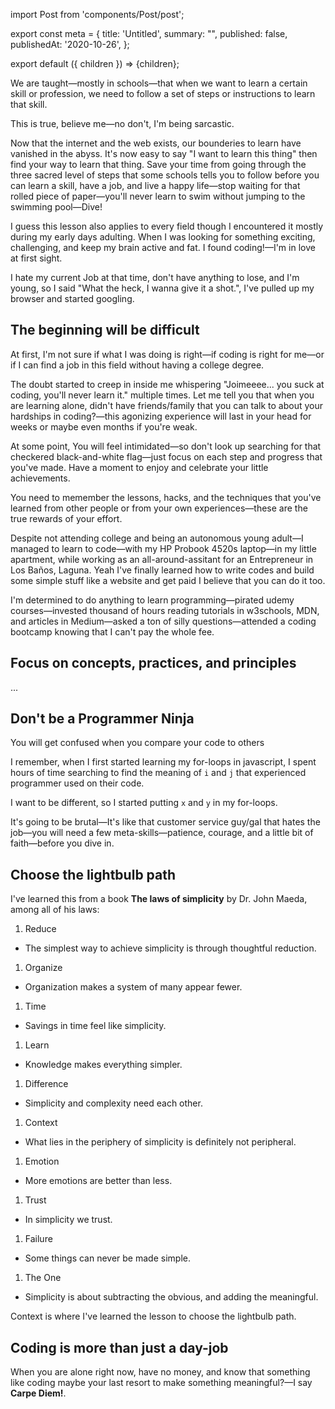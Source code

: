 import Post from 'components/Post/post';

export const meta = {
  title: 'Untitled',
  summary: "",
  published: false,
  publishedAt: '2020-10-26',
};

export default ({ children }) => <Post meta={meta}>{children}</Post>;

[//]: # (What are the five hard-lessons that I've learned in my 3 years+ of coding experience)

We are taught—mostly in schools—that when we want to learn a certain skill or
profession, we need to follow a set of steps or instructions to learn that
skill.

This is true, believe me—no don't, I'm being sarcastic.

Now that the internet and the web exists, our bounderies to learn have vanished
in the abyss. It's now easy to say "I want to learn this thing" then find your
way to learn that thing. Save your time from going through the three sacred
level of steps that some schools tells you to follow before you can learn a
skill, have a job, and live a happy life—stop waiting for that rolled piece of
paper—you'll never learn to swim without jumping to the swimming pool—Dive!

I guess this lesson also applies to every field though I encountered it mostly
during my early days adulting. When I was looking for something exciting,
challenging, and keep my brain active and fat. I found coding!—I'm in love at first sight.

I hate my current Job at that time, don't have anything to lose, and I'm young,
so I said "What the heck, I wanna give it a shot.", I've pulled up my browser
and started googling.

## The beginning will be difficult

At first, I'm not sure if what I was doing is right—if coding is right for
me—or if I can find a job in this field without having a college degree.

The doubt started to creep in inside me whispering "Joimeeee... you suck at
coding, you'll never learn it." multiple times. Let me tell you that when you
are learning alone, didn't have friends/family that you can talk to about your
hardships in coding?—this agonizing experience will last in your head for weeks
or maybe even months if you're weak.

At some point, You will feel intimidated—so don't look up searching for that
checkered black-and-white flag—just focus on each step and progress that you've
made. Have a moment to enjoy and celebrate your little achievements.

You need to memember the lessons, hacks, and the techniques that you've learned
from other people or from your own experiences—these are the true rewards of
your effort.

Despite not attending college and being an autonomous young adult—I managed to
learn to code—with my HP Probook 4520s laptop—in my little apartment, while
working as an all-around-assitant for an Entrepreneur in Los Baños, Laguna.
Yeah I've finally learned how to write codes and build some simple stuff like a
website and get paid I believe that you can do it too.

I'm determined to do anything to learn programming—pirated udemy
courses—invested thousand of hours reading tutorials in w3schools, MDN, and
articles in Medium—asked a ton of silly questions—attended a coding bootcamp
knowing that I can't pay the whole fee.

## Focus on concepts, practices, and principles

...

## Don't be a Programmer Ninja

You will get confused when you compare your code to others

I remember, when I first started learning my for-loops in javascript, I spent
hours of time searching to find the meaning of `i` and `j` that experienced
programmer used on their code.

[//]: # (FACE PALM)

I want to be different, so I started putting `x` and `y` in my for-loops.

[//]: # (CODE EXAMPLE)

It's going to be brutal—It's like that customer service guy/gal that hates the
job—you will need a few meta-skills—patience, courage, and a little bit of
faith—before you dive in.

## Choose the lightbulb path

I've learned this from a book __The laws of simplicity__ by Dr. John Maeda, among all of his laws:

1. Reduce
  - The simplest way to achieve simplicity is through thoughtful reduction.
1. Organize
  - Organization makes a system of many appear fewer.
1. Time
  - Savings in time feel like simplicity.
1. Learn
  - Knowledge makes everything simpler.
1. Difference
  - Simplicity and complexity need each other.
1. Context
  - What lies in the periphery of simplicity is definitely not peripheral.
1. Emotion
  - More emotions are better than less.
1. Trust
  - In simplicity we trust.
1. Failure
  - Some things can never be made simple.
1. The One
  - Simplicity is about subtracting the obvious, and adding the meaningful.

Context is where I've learned the lesson to choose the lightbulb path.


## Coding is more than just a day-job


When you are alone right now, have no money, and know that something like
coding maybe your last resort to make something meaningful?—I say __Carpe Diem!__.

